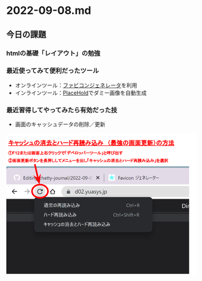 # 2022-09-08.md
## 今日の課題
### htmlの基礎「レイアウト」の勉強
 
### 最近使ってみて便利だったツール
  - オンラインツール：[ファビコンジェネレータ](https://favicon-generator.mintsu-dev.com/)を利用
  - インラインツール：[PlaceHold]( https://placehold.jp/)でダミー画像を自動生成

### 最近習得してやってみたら有効だった技
 - 画面のキャッシュデータの削除／更新
 <div><img style="width:640px" src="../../images/fig22-09-07_1.png"></div>
